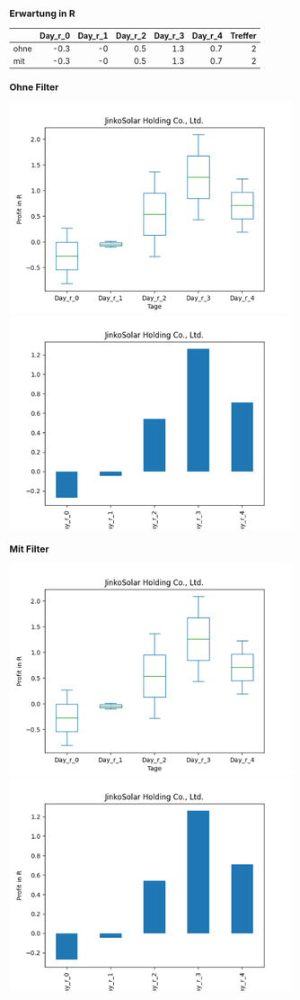 ### Erwartung in R
|      |   Day_r_0 |   Day_r_1 |   Day_r_2 |   Day_r_3 |   Day_r_4 |   Treffer |
|:-----|----------:|----------:|----------:|----------:|----------:|----------:|
| ohne |      -0.3 |        -0 |       0.5 |       1.3 |       0.7 |         2 |
| mit  |      -0.3 |        -0 |       0.5 |       1.3 |       0.7 |         2 |

### Ohne Filter
![image info](./data/JKS_box_all.png)
![image info](./data/JKS_median_all.png)

### Mit Filter
![image info](./data/JKS_box_filtered.png)
![image info](./data/JKS_median_filtered.png)
